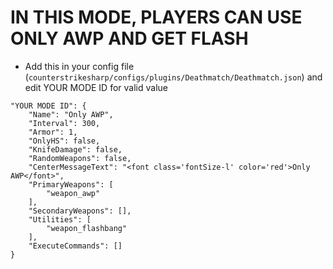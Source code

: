 <h1>IN THIS MODE, PLAYERS CAN USE ONLY AWP AND GET FLASH</h1>

- Add this in your config file (`counterstrikesharp/configs/plugins/Deathmatch/Deathmatch.json`) and edit YOUR MODE ID for valid value
```
"YOUR MODE ID": {
    "Name": "Only AWP",
    "Interval": 300,
    "Armor": 1,
    "OnlyHS": false,
    "KnifeDamage": false,
    "RandomWeapons": false,
    "CenterMessageText": "<font class='fontSize-l' color='red'>Only AWP</font>",
    "PrimaryWeapons": [
        "weapon_awp"
    ],
    "SecondaryWeapons": [],
    "Utilities": [
        "weapon_flashbang"
    ],
    "ExecuteCommands": []
}
```
